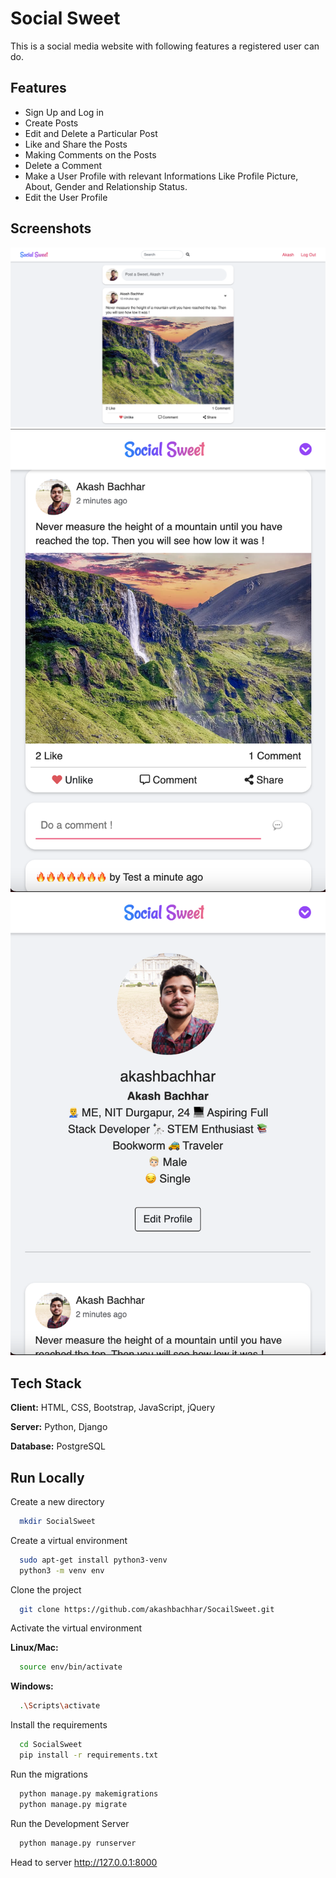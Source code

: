 
# Social Sweet

This is a social media website with following features a registered user can do.


## Features

- Sign Up and Log in
- Create Posts
- Edit and Delete a Particular Post
- Like and Share the Posts
- Making Comments on the Posts
- Delete a Comment
- Make a User Profile with relevant Informations Like Profile Picture, About, Gender and Relationship Status.
- Edit the User Profile

  
## Screenshots

<img src="./sweet/static/UI/1.png" alt="UI"/>
<img src="./sweet/static/UI/2.png" alt="UI"/>
<img src="./sweet/static/UI/3.png" alt="UI"/>

  
## Tech Stack

**Client:** HTML, CSS, Bootstrap, JavaScript, jQuery

**Server:** Python, Django

**Database:** PostgreSQL 

  
## Run Locally

Create a new directory 
```bash
  mkdir SocialSweet
```

Create a virtual environment

```bash
  sudo apt-get install python3-venv
  python3 -m venv env
```
Clone the project

```bash
  git clone https://github.com/akashbachhar/SocailSweet.git
```

Activate the virtual environment

**Linux/Mac:**

```bash
  source env/bin/activate
```

**Windows:**

```bash
  .\Scripts\activate
```

Install the requirements

```bash
  cd SocialSweet
  pip install -r requirements.txt
```

Run the migrations 

```bash
  python manage.py makemigrations
  python manage.py migrate
```

Run the Development Server 

```bash
  python manage.py runserver
```
Head to server http://127.0.0.1:8000

  